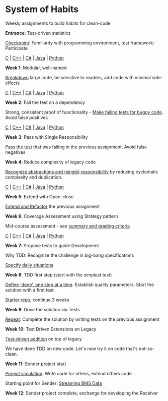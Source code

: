 # System of Habits

Weekly assignments to build habits for clean-code

**Entrance**: Test-driven statistics

[Checkpoint](entry.md): Familiarity with programming environment, test framework; Participate.

[C](https://github.com/clean-code-craft-tcq-1/statisact-c) |
[C++](https://github.com/clean-code-craft-tcq-1/statisact-cpp) |
[C#](https://github.com/clean-code-craft-tcq-1/statisact-cs) |
[Java](https://github.com/clean-code-craft-tcq-1/statisact-java) |
[Python](https://github.com/clean-code-craft-tcq-1/statisact-py)

**Week 1**: Modular, well-named

[Breakdown](small.md) large code, be sensitive to readers, add code with minimal side-effects

[C](https://github.com/clean-code-craft-tcq-1/modular-colorcoder-c) |
[C++](https://github.com/clean-code-craft-tcq-1/modular-colorcoder-cpp) |
[C#](https://github.com/clean-code-craft-tcq-1/modular-colorcoder-cs) |
[Java](https://github.com/clean-code-craft-tcq-1/modular-colorcoder-java) |
[Python](https://github.com/clean-code-craft-tcq-1/modular-colorcoder-py)

**Week 2**: Fail the test on a dependency

Strong, consistent proof of functionality - 
[Make failing tests for buggy code](fail.md). Avoid false positives

[C](https://github.com/clean-code-craft-tcq-2/output-dependency-c) |
[C++](https://github.com/clean-code-craft-tcq-2/output-dependency-cpp) |
[C#](https://github.com/clean-code-craft-tcq-2/output-dependency-cs) |
[Java](https://github.com/clean-code-craft-tcq-2/output-dependency-java) |
[Python](https://github.com/clean-code-craft-tcq-2/output-dependency-py)

**Week 3**: Pass with Single Responsibility

[Pass the test](pass.md) that was failing in the previous assignment. Avoid false negatives

**Week 4**: Reduce complexity of legacy code

[Recognize abstractions and (single) responsibility](functional.md) by reducing cyclomatic complexity and duplication.

[C](https://github.com/clean-code-craft-tcq-1/bms-monitor-c) |
[C++](https://github.com/clean-code-craft-tcq-1/bms-monitor-cpp) |
[C#](https://github.com/clean-code-craft-tcq-1/bms-monitor-cs) |
[Java](https://github.com/clean-code-craft-tcq-1/bms-monitor-java) |
[Python](https://github.com/clean-code-craft-tcq-1/bms-monitor-py)

**Week 5**: Extend with Open-close

[Extend and Refactor](extend-refactor.md) the previous assignment

**Week 6**: Coverage Assessment using Strategy pattern

Mid-course assessment - see [summary and grading criteria](type-wise-inference.md)

[C](https://github.com/clean-code-craft-tcq-1/typewise-alert-c) |
[C++](https://github.com/clean-code-craft-tcq-1/typewise-alert-cpp) |
[C#](https://github.com/clean-code-craft-tcq-1/typewise-alert-cs) |
[Java](https://github.com/clean-code-craft-tcq-1/typewise-alert-java) |
[Python](https://github.com/clean-code-craft-tcq-1/typewise-alert-py)

**Week 7**: Propose tests to guide Development

Why TDD: Recognize the challenge in big-bang specifications

[Specify daily situations](https://forms.office.com/Pages/ResponsePage.aspx?id=DQSIkWdsW0yxEjajBLZtrQAAAAAAAAAAAANAAY-7brxUNFVOWklBSFA2MERUVk5RNDdDRUNJT1dGSy4u)

**Week 8**: TDD first step (start with the simplest test)

[Define 'done', one step at a time](tdd-current-ranges.md). Establish quality parameters. Start the solution with a first test

[Starter repo](https://github.com/clean-code-craft-tcq-1/test-driven-ranges), continue 3 weeks

**Week 9**: Drive the solution via Tests

[Repeat](tdd-current-ranges.md): Complete the solution by writing tests on the previous assignment

**Week 10**: Test Driven Extensions on Legacy

[Test-driven addition](tdd-add-func.md) on top of legacy

We have done TDD on new code. Let's now try it on code that's not-so-clean.

**Week 11**: Sender project start

[Project simulation](streaming-project.md): Write code for others, extend others code

Starting point for Sender: [Streaming BMS Data](https://github.com/clean-code-craft-tcq-1/bms-stream)

**Week 12**: Sender project complete, exchange for developing the Receiver
